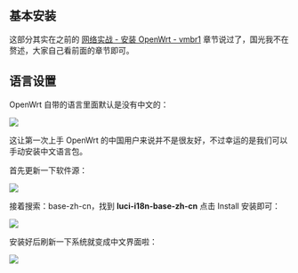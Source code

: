 ## 基本安装

这部分其实在之前的 [网络实战 - 安装 OpenWrt - vmbr1](/3/2/#openwrt-vmbr1) 章节说过了，国光我不在赘述，大家自己看前面的章节即可。

## 语言设置

OpenWrt 自带的语言里面默认是没有中文的：

![](https://image.3001.net/images/20221215/16711127056387.png) 

这让第一次上手 OpenWrt 的中国用户来说并不是很友好，不过幸运的是我们可以手动安装中文语言包。

首先更新一下软件源：

![](https://image.3001.net/images/20221215/16711128301053.png) 

接着搜索：base-zh-cn，找到 **luci-i18n-base-zh-cn** 点击 Install 安装即可：

![](https://image.3001.net/images/20221215/16711129102808.png)  

安装好后刷新一下系统就变成中文界面啦：

![](https://image.3001.net/images/20221215/16711131161570.png)  

